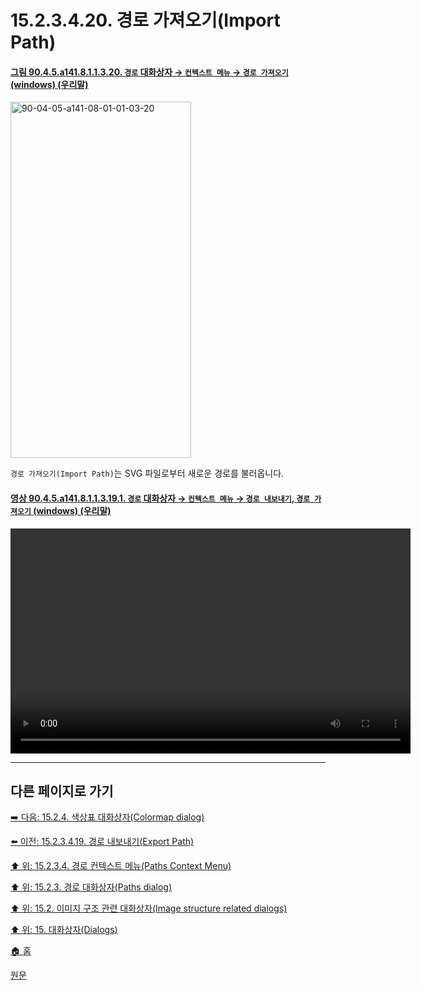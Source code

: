 # 15.2.3.4.20. 경로 가져오기(Import Path)

<a id="90-04-05-a141-08-01-01-03-20"></a>

#### [그림 90.4.5.a141.8.1.1.3.20. `경로` 대화상자 → `컨텍스트 메뉴` → `경로 가져오기` (windows) (우리말)](./90-04-0005-paths.md#90-04-05-a141-08-01-01-03-20)
<img width="289" height="570" alt="90-04-05-a141-08-01-01-03-20" src="https://github.com/wonder13662/gimp/assets/15767104/7eaee201-9516-4347-9136-bbbed05fc4dc" />

`경로 가져오기(Import Path)`는 SVG 파일로부터 새로운 경로를 불러옵니다.

<a id="90-04-05-a141-08-01-01-03-19-01"></a>

#### [영상 90.4.5.a141.8.1.1.3.19.1. `경로` 대화상자 → `컨텍스트 메뉴` → `경로 내보내기`, `경로 가져오기` (windows) (우리말)](./90-04-0005-paths.md#90-04-05-a141-08-01-01-03-19-01)
<video controls="controls" width="640" height="360" src="https://github.com/wonder13662/gimp/assets/15767104/df922589-057d-4041-b696-542986156de5"></video>

***

## 다른 페이지로 가기

[➡️ 다음: 15.2.4. 색상표 대화상자(Colormap dialog)](./15-02-04-00-colormap_dialog.md)

[⬅️ 이전: 15.2.3.4.19. 경로 내보내기(Export Path)](./15-02-03-04-19-export_path.md)

[⬆️ 위: 15.2.3.4. 경로 컨텍스트 메뉴(Paths Context Menu)](./15-02-03-04-00-paths_context_menu.md)

[⬆️ 위: 15.2.3. 경로 대화상자(Paths dialog)](./15-02-03-00-paths-dialog.md)

[⬆️ 위: 15.2. 이미지 구조 관련 대화상자(Image structure related dialogs)](./15-02-00-image-structure-related-dialogs.md)

[⬆️ 위: 15. 대화상자(Dialogs)](./15-00-dialogs.md)

[🏠 홈](./00-home.md)

[원문](https://docs.gimp.org/2.10/ko/gimp-path-dialog.html#gimp-concepts-paths-menu)